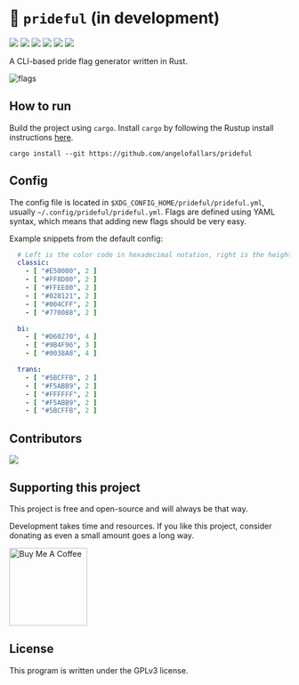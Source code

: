# 🌈 `prideful` (in development)

<img src="https://img.shields.io/github/stars/angelofallars/prideful?style=flat-square&label=stars&color=E54545"> <img src="https://img.shields.io/github/forks/angelofallars/prideful?style=flat-square&label=forks&color=FFAF4D"> <img src="https://img.shields.io/github/issues-pr/angelofallars/prideful?&style=flat-square&color=FFF23E"> <img src="https://img.shields.io/github/issues/angelofallars/prideful?style=flat-square&color=26813C"> <img src="https://img.shields.io/github/last-commit/angelofallars/prideful?style=flat-square&color=4B81FF"> <img src="https://img.shields.io/github/license/angelofallars/prideful?style=flat-square&color=7C2888">

A CLI-based pride flag generator written in Rust.

![flags](https://user-images.githubusercontent.com/39676098/149643374-b69507cb-4617-43c8-9666-1ea5277c821e.png)

## How to run

Build the project using `cargo`. Install `cargo` by following the Rustup install instructions [here](https://www.rust-lang.org/learn/get-started).

```cargo install --git https://github.com/angelofallars/prideful```

## Config

The config file is located in `$XDG_CONFIG_HOME/prideful/prideful.yml`, usually `~/.config/prideful/prideful.yml`.
Flags are defined using YAML syntax, which means that adding new flags should be very easy.

Example snippets from the default config:
```yaml
  # Left is the color code in hexadecimal notation, right is the height of the stripe.
  classic:
    - [ "#E50000", 2 ]
    - [ "#FF8D00", 2 ]
    - [ "#FFEE00", 2 ]
    - [ "#028121", 2 ]
    - [ "#004CFF", 2 ]
    - [ "#770088", 2 ]

  bi:
    - [ "#D60270", 4 ]
    - [ "#9B4F96", 3 ]
    - [ "#0038A8", 4 ]

  trans:
    - [ "#5BCFFB", 2 ]
    - [ "#F5ABB9", 2 ]
    - [ "#FFFFFF", 2 ]
    - [ "#F5ABB9", 2 ]
    - [ "#5BCFFB", 2 ]
```

## Contributors

<a href="https://github.com/angelofallars/prideful/graphs/contributors">
  <img src="https://contrib.rocks/image?repo=angelofallars/prideful" />
</a>

## Supporting this project

This project is free and open-source and will always be that way.

Development takes time and resources. If you like this project, consider donating as even a small amount goes a long way.

<a href="https://www.buymeacoffee.com/angelofallaria" target="_blank"><img src="https://cdn.buymeacoffee.com/buttons/default-orange.png" alt="Buy Me A Coffee" width="140"></a>

## License

This program is written under the GPLv3 license.
